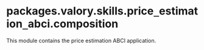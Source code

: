 <a id="packages.valory.skills.price_estimation_abci.composition"></a>

# packages.valory.skills.price`_`estimation`_`abci.composition

This module contains the price estimation ABCI application.

